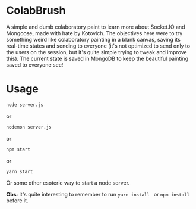 # ColabBrush
A simple and dumb colaboratory paint to learn more about Socket.IO and Mongoose, made with hate by Kotovich.
The objectives here were to try something weird like colaboratory painting in a blank canvas, saving its real-time states and sending to everyone (it's not optimized to send only to the users on the session, but it's quite simple trying to tweak and improve this). The current state is saved in MongoDB to keep the beautiful painting saved to everyone see!

# Usage

```sh
node server.js
```

or 

```sh
nodemon server.js
```

or 

```sh
npm start
```

or 

```sh
yarn start
```

Or some other esoteric way to start a node server.

**Obs**: it's quite interesting to remember to run `yarn install ` or `npm install` before it.